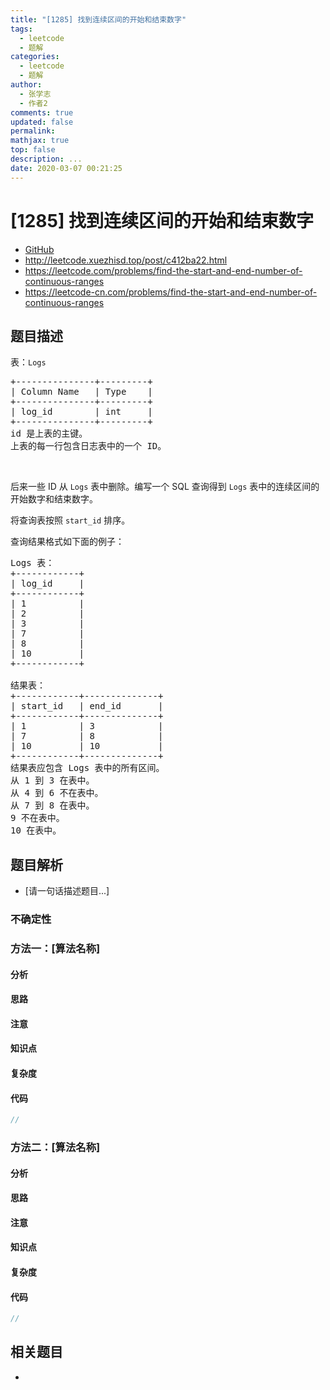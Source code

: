 ```yaml
---
title: "[1285] 找到连续区间的开始和结束数字"
tags:
  - leetcode
  - 题解
categories:
  - leetcode
  - 题解
author:
  - 张学志
  - 作者2
comments: true
updated: false
permalink:
mathjax: true
top: false
description: ...
date: 2020-03-07 00:21:25
---
```



# [1285] 找到连续区间的开始和结束数字
* [GitHub](https://github.com/algoboy101/LeetCodeCrowdsource/tree/master/_posts/QA/%5B1285%5D%20%E6%89%BE%E5%88%B0%E8%BF%9E%E7%BB%AD%E5%8C%BA%E9%97%B4%E7%9A%84%E5%BC%80%E5%A7%8B%E5%92%8C%E7%BB%93%E6%9D%9F%E6%95%B0%E5%AD%97.md)
* http://leetcode.xuezhisd.top/post/c412ba22.html
* https://leetcode.com/problems/find-the-start-and-end-number-of-continuous-ranges
* https://leetcode-cn.com/problems/find-the-start-and-end-number-of-continuous-ranges


## 题目描述

<p>表：<code>Logs</code></p>

<pre>
+---------------+---------+
| Column Name   | Type    |
+---------------+---------+
| log_id        | int     |
+---------------+---------+
id 是上表的主键。
上表的每一行包含日志表中的一个 ID。
</pre>

<p>&nbsp;</p>

<p>后来一些 ID 从&nbsp;<code>Logs</code>&nbsp;表中删除。编写一个 SQL 查询得到&nbsp;<code>Logs</code>&nbsp;表中的连续区间的开始数字和结束数字。</p>

<p>将查询表按照 <code>start_id</code>&nbsp;排序。</p>

<p>查询结果格式如下面的例子：</p>

<pre>
Logs 表：
+------------+
| log_id     |
+------------+
| 1          |
| 2          |
| 3          |
| 7          |
| 8          |
| 10         |
+------------+

结果表：
+------------+--------------+
| start_id   | end_id       |
+------------+--------------+
| 1          | 3            |
| 7          | 8            |
| 10         | 10           |
+------------+--------------+
结果表应包含 Logs 表中的所有区间。
从 1 到 3 在表中。
从 4 到 6 不在表中。
从 7 到 8 在表中。
9 不在表中。
10 在表中。
</pre>



## 题目解析
* [请一句话描述题目...]

### 不确定性


### 方法一：[算法名称]

#### 分析

#### 思路

#### 注意

#### 知识点

#### 复杂度

#### 代码

```cpp
//
```


### 方法二：[算法名称]

#### 分析

#### 思路

#### 注意

#### 知识点

#### 复杂度

#### 代码

```cpp
//
```


## 相关题目
* 
